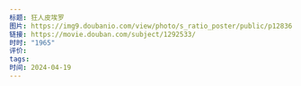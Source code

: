```yaml
---
标题: 狂人皮埃罗
图片: https://img9.doubanio.com/view/photo/s_ratio_poster/public/p1283677964.webp
链接: https://movie.douban.com/subject/1292533/
时时: "1965"
评价: 
tags: 
时间: 2024-04-19
---
```


